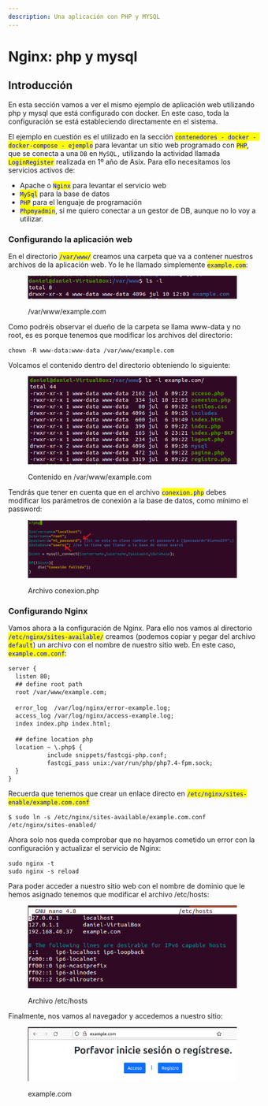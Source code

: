 ```yaml
---
description: Una aplicación con PHP y MYSQL
---
```


# Nginx: php y mysql

## Introducción

En esta sección vamos a ver el mismo ejemplo de aplicación web utilizando php y mysql que está configurado con docker. En este caso, toda la configuración se está estableciendo directamente en el sistema.

El ejemplo en cuestión es el utilizado en la sección <mark style="color:blue;">`contenedores - docker - docker-compose - ejemplo`</mark>  para levantar un sitio web programado con <mark style="color:blue;">`PHP`</mark>, que se conecta a una `DB` en `MySQL,` utilizando la actividad llamada <mark style="color:blue;">`LoginRegister`</mark> realizada en 1º año de Asix. Para ello necesitamos los servicios activos de:

* Apache o <mark style="color:blue;">`Nginx`</mark> para levantar el servicio web
* <mark style="color:blue;">`MySql`</mark> para la base de datos
* <mark style="color:blue;">`PHP`</mark> para el lenguaje de programación
* <mark style="color:blue;">`Phpmyadmin`</mark>, si me quiero conectar a un gestor de DB, aunque no lo voy a utilizar.

### Configurando la aplicación web

En el directorio <mark style="color:blue;">`/var/www/`</mark> creamos una carpeta que va a contener nuestros archivos de la aplicación web. Yo le he llamado simplemente <mark style="color:blue;">`example.com`</mark>:

<figure><img src="../../../.gitbook/assets/image.png" alt=""><figcaption><p>/var/www/example.com</p></figcaption></figure>

Como podréis observar el dueño de la carpeta se llama www-data y no root, es es porque tenemos que modificar los archivos del directorio:

```
chown -R www-data:www-data /var/www/example.com
```

Volcamos el contenido dentro del directorio obteniendo lo siguiente:

<figure><img src="../../../.gitbook/assets/image (6).png" alt=""><figcaption><p>Contenido en /var/www/example.com</p></figcaption></figure>

Tendrás que tener en cuenta que en el archivo <mark style="color:blue;">`conexion.php`</mark> debes modificar los parámetros de conexión a la base de datos, como mínimo el password:

<figure><img src="../../../.gitbook/assets/image (2).png" alt=""><figcaption><p>Archivo conexion.php</p></figcaption></figure>

### Configurando Nginx&#x20;

Vamos ahora a la configuración de Nginx. Para ello nos vamos al directorio <mark style="color:blue;">`/etc/nginx/sites-available/`</mark> creamos (podemos copiar y pegar del archivo <mark style="color:blue;">`default`</mark>) un archivo con el nombre de nuestro sitio web. En este caso, <mark style="color:blue;">`example.com.conf`</mark>:

```
server { 
  listen 80; 
  ## define root path
  root /var/www/example.com;

  error_log  /var/log/nginx/error-example.log;
  access_log /var/log/nginx/access-example.log;
  index index.php index.html;

  ## define location php
  location ~ \.php$ {
           include snippets/fastcgi-php.conf;
           fastcgi_pass unix:/var/run/php/php7.4-fpm.sock;
  }
}
```

Recuerda que tenemos que crear un enlace directo en <mark style="color:blue;">`/etc/nginx/sites-enable/example.com.conf`</mark>&#x20;

```
$ sudo ln -s /etc/nginx/sites-available/example.com.conf /etc/nginx/sites-enabled/
```

Ahora solo nos queda comprobar que no hayamos cometido un error con la configuración y actualizar el servicio de Nginx:

```
sudo nginx -t
sudo nginx -s reload
```



Para poder acceder a nuestro sitio web con el nombre de dominio que le hemos asignado tenemos que modificar el archivo /etc/hosts:

<figure><img src="../../../.gitbook/assets/image (5).png" alt=""><figcaption><p>Archivo /etc/hosts</p></figcaption></figure>

Finalmente, nos vamos al navegador y accedemos a nuestro sitio:

<figure><img src="../../../.gitbook/assets/image (3).png" alt=""><figcaption><p>example.com</p></figcaption></figure>

